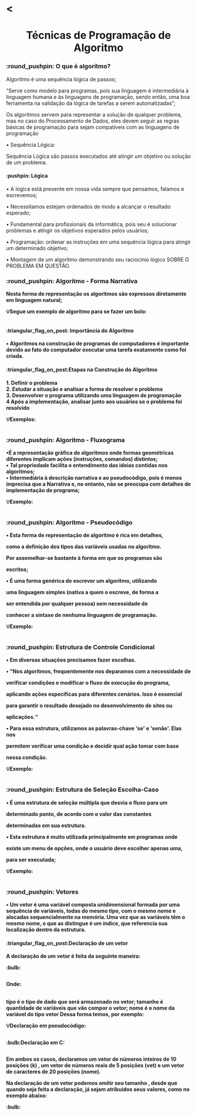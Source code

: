 # <<h1 align="center"> Técnicas de Programação de Algoritmo </h1>

<h3>:round_pushpin:	 O que é algoritmo?</h3>
<p>Algoritmo é uma sequência lógica de passos;<br>

“Serve como modelo para programas, pois sua linguagem é
intermediária à linguagem humana e às linguagens de
programação, sendo então, uma boa ferramenta na validação da
lógica de tarefas a serem automatizadas”;<br>

 Os algoritmos servem para representar a solução de qualquer problema,
mas no caso do Processamento de Dados, eles devem seguir as regras
básicas de programação para sejam compatíveis com as linguagens de
programação<br>

• Sequência Lógica:<br>

Sequência Lógica são passos executados até atingir um objetivo ou solução de um problema.<br></p>

<h4> :pushpin: Lógica</h4>
<p>• A lógica está presente em nossa vida sempre que
pensamos, falamos e escrevemos;<br>

• Necessitamos estejam ordenados de modo a alcançar o
resultado esperado;<br>

• Fundamental para profissionais da informática, pois seu é
solucionar problemas e atingir os objetivos esperados
pelos usuários;<br>

• Programação: ordenar as instruções em uma sequência
lógica para atingir um determinado objetivo;<br>

• Montagem de um algoritmo demonstrando seu raciocínio
lógico SOBRE O PROBLEMA EM QUESTÃO.<b></p>

<h3>:round_pushpin:	 Algoritmo - Forma Narrativa</h3>
<p>Nesta forma de representação os algoritmos são expressos diretamente em
linguagem natural;<br>

:bulb:Segue um exemplo de algoritmo para se fazer um bolo:<br></p>
<p><img src="https://github.com/user-attachments/assets/90af5787-6655-47fd-b440-7c1cabb7d79f" alt=""/></p>

<h4>:triangular_flag_on_post: Importância do Algoritmo</h4>

<p>• Algoritmos na construção de programas de computadores é
importante devido ao fato do computador executar uma tarefa
exatamente como foi criada.</p>

<h4>:triangular_flag_on_post:Etapas na Construção do Algoritmo</h4>
<p>1. Definir o problema<br>
2. Estudar a situação e analisar a forma de resolver o problema<br>
3. Desenvolver o programa utilizando uma linguagem de programação<br>
4 Após a implementação, analisar junto aos usuários se o problema foi resolvido<br>

:bulb:Exemplos:</p>
<p><img src="https://github.com/user-attachments/assets/e75ed7b2-cc18-4abd-afb9-461457a0a7da" alt=""/></p>

<h3>:round_pushpin:	 Algoritmo - Fluxograma</h3>
<p>•É a representação gráfica de algoritmos
onde formas geométricas diferentes
implicam ações (instruções, comandos)
distintos;<br>
• Tal propriedade facilita o entendimento
das ideias contidas nos algoritmos;<br>
• Intermediária à descrição narrativa e ao
pseudocódigo, pois é menos imprecisa
que a Narrativa e, no entanto, não se
preocupa com detalhes de
implementação de programa;<br>

:bulb:Exemplo:</p>
<p><img src="https://github.com/user-attachments/assets/df41d5f3-187e-444f-9b20-d440690653fc" alt=""/></p>

<h3>:round_pushpin:	 Algoritmo - Pseudocódigo</h3>
<p>• Esta forma de representação de algoritmo é rica em detalhes,

como a definição dos tipos das variáveis usadas no algoritmo.

Por assemelhar-se bastante à forma em que os programas são

escritos;<br>

• É uma forma genérica de escrever um algoritmo, utilizando

uma linguagem simples (nativa a quem o escreve, de forma a

ser entendida por qualquer pessoa) sem necessidade de

conhecer a sintaxe de nenhuma linguagem de programação.<br></p>

:bulb:Exemplo:</p>
<p><img src="https://github.com/user-attachments/assets/9e36d2e7-bd0b-46b7-b4a0-fb1c06776e2c" alt=""/></p>


<h3>:round_pushpin:	 Estrutura de Controle Condicional</h3>
<p>• Em diversas situações precisamos fazer escolhas.<br>

• "Nos algoritmos, frequentemente nos deparamos com a necessidade de

verificar condições e modificar o fluxo de execução do programa,

aplicando ações específicas para diferentes cenários. Isso é essencial

para garantir o resultado desejado no desenvolvimento de sites ou

aplicações.“<br>

• Para essa estrutura, utilizamos as palavras-chave 'se' e 'senão'. Elas nos

permitem verificar uma condição e decidir qual ação tomar com base

nessa condição.<br>

:bulb:Exemplo:</p>
<p><img src="https://github.com/user-attachments/assets/f225800d-e20d-4595-9534-98189bb62ea0" alt=""/></p>

<h3>:round_pushpin:	 Estrutura de Seleção Escolha-Caso</h3>
<p>• É uma estrutura de seleção múltipla que desvia o fluxo para um

determinado ponto, de acordo com o valor das constantes

determinadas em sua estrutura.<br>

• Esta estrutura é muito utilizada principalmente em programas onde

existe um menu de opções, onde o usuário deve escolher apenas uma,

para ser executada;<br>

:bulb:Exemplo:</p>
<p><img src="https://github.com/user-attachments/assets/39bed8e6-7596-4d7e-8838-be2ed51d012c" alt=""/></p>

<h3>:round_pushpin:	 Vetores</h3>
<p>• Um vetor é uma variável composta unidimensional formada por uma sequência de variáveis, todas do mesmo tipo, com o mesmo nome e alocadas sequencialmente na memória. Uma vez que as variáveis têm o mesmo nome, o que as distingue é um índice, que referencia sua localização dentro da estrutura.</p>

<h4>:triangular_flag_on_post:Declaração de um vetor</h4>
<p>A declaração de um vetor é feita da seguinte maneira:</p>

<p>:bulb:</p>
<p><img src="https://github.com/user-attachments/assets/ba38435a-70f8-48e8-adf1-09f7bd18d197" alt=""/></p>

<p>Onde:<br><br>

tipo é o tipo de dado que será armazenado no vetor;
tamanho é quantidade de variáveis que vão compor o vetor;
nome é o nome da variável do tipo vetor
Dessa forma temos, por exemplo:<br>

:bulb:Declaração em pseudocódigo:</p>
<p><img src="https://github.com/user-attachments/assets/fb3e0a7a-d757-4bcf-b50e-af1059fd0a45" alt=""/></p>

<p>:bulb:Declaração em C:</p>
<p><img src="https://github.com/user-attachments/assets/aa1f88e8-a671-442e-a38b-e9df3c2fd308" alt=""/></p>

<p>Em ambos os casos, declaramos um vetor de números inteiros de 10 posições (k) , um vetor de números reais de 5 posições (vet) e um vetor de caracteres de 20 posições (nome).<br>

Na declaração de um vetor podemos omitir seu tamanho , desde que quando seja feita a declaração, já sejam atribuídos seus valores, como no exemplo abaixo:</p>

<p>:bulb:</p>


